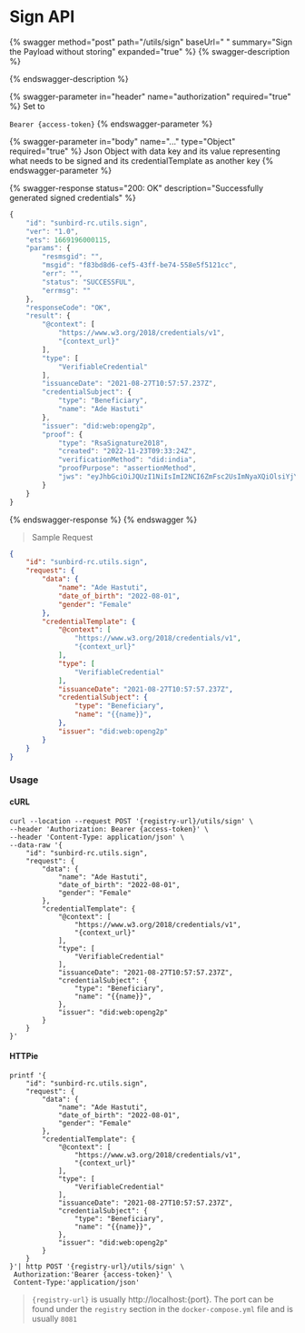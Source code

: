 # Sign API

{% swagger method="post" path="/utils/sign" baseUrl=" " summary="Sign the Payload without storing" expanded="true" %}
{% swagger-description %}

{% endswagger-description %}

{% swagger-parameter in="header" name="authorization" required="true" %}
Set to 

`Bearer {access-token}`
{% endswagger-parameter %}

{% swagger-parameter in="body" name="..." type="Object" required="true" %}
Json Object with data key and its value representing what needs to be signed and its credentialTemplate as another key
{% endswagger-parameter %}

{% swagger-response status="200: OK" description="Successfully generated signed credentials" %}
```javascript
{
    "id": "sunbird-rc.utils.sign",
    "ver": "1.0",
    "ets": 1669196000115,
    "params": {
        "resmsgid": "",
        "msgid": "f83bd8d6-cef5-43ff-be74-558e5f5121cc",
        "err": "",
        "status": "SUCCESSFUL",
        "errmsg": ""
    },
    "responseCode": "OK",
    "result": {
        "@context": [
            "https://www.w3.org/2018/credentials/v1",
            "{context_url}"
        ],
        "type": [
            "VerifiableCredential"
        ],
        "issuanceDate": "2021-08-27T10:57:57.237Z",
        "credentialSubject": {
            "type": "Beneficiary",
            "name": "Ade Hastuti"
        },
        "issuer": "did:web:openg2p",
        "proof": {
            "type": "RsaSignature2018",
            "created": "2022-11-23T09:33:24Z",
            "verificationMethod": "did:india",
            "proofPurpose": "assertionMethod",
            "jws": "eyJhbGciOiJQUzI1NiIsImI2NCI6ZmFsc2UsImNyaXQiOlsiYjY0Il19..WG0GIEQS6etth5CHzQfk73rtsGKuiQE3t_zYNKUuhPhTSECa34YWEOTLDDO2iUpufNO8DcLXLSme0XB2HVyS7E0j5sHOWHPDyJiCZRlIFO2cQl1dLCXO84p7KVuEat2AmgDBQjlMUFUQk3PhBhzRhQc0DP6EhGHcXlZMgizcwlN9japYcKuHGCXGj6VXkwoNKFcSAfvkUIaWLlPuy2pvYiNYqek-07PIVtBBQN0rWcGwe3MeHFvFkURwUK5adrnv9TKWv50AnopZSS750glIxFAXv5tfg71c_XQCwaTRa6FUGO-vCQgO8meN3yZ6EqS8oeu1jiRc5ohNGzbyOjQa3A"
        }
    }
}
```
{% endswagger-response %}
{% endswagger %}

> Sample Request

```json
{
    "id": "sunbird-rc.utils.sign",
    "request": {
        "data": {
            "name": "Ade Hastuti",
            "date_of_birth": "2022-08-01",
            "gender": "Female"
        },
        "credentialTemplate": {
            "@context": [
                "https://www.w3.org/2018/credentials/v1",
                "{context_url}"
            ],
            "type": [
                "VerifiableCredential"
            ],
            "issuanceDate": "2021-08-27T10:57:57.237Z",
            "credentialSubject": {
                "type": "Beneficiary",
                "name": "{{name}}",
            },
            "issuer": "did:web:openg2p"
        }
    }
}
```

### Usage

#### cURL

```shell
curl --location --request POST '{registry-url}/utils/sign' \
--header 'Authorization: Bearer {access-token}' \
--header 'Content-Type: application/json' \
--data-raw '{
    "id": "sunbird-rc.utils.sign",
    "request": {
        "data": {
            "name": "Ade Hastuti",
            "date_of_birth": "2022-08-01",
            "gender": "Female"
        },
        "credentialTemplate": {
            "@context": [
                "https://www.w3.org/2018/credentials/v1",
                "{context_url}"
            ],
            "type": [
                "VerifiableCredential"
            ],
            "issuanceDate": "2021-08-27T10:57:57.237Z",
            "credentialSubject": {
                "type": "Beneficiary",
                "name": "{{name}}",
            },
            "issuer": "did:web:openg2p"
        }
    }
}'
```

#### HTTPie

```shell
printf '{
    "id": "sunbird-rc.utils.sign",
    "request": {
        "data": {
            "name": "Ade Hastuti",
            "date_of_birth": "2022-08-01",
            "gender": "Female"
        },
        "credentialTemplate": {
            "@context": [
                "https://www.w3.org/2018/credentials/v1",
                "{context_url}"
            ],
            "type": [
                "VerifiableCredential"
            ],
            "issuanceDate": "2021-08-27T10:57:57.237Z",
            "credentialSubject": {
                "type": "Beneficiary",
                "name": "{{name}}",
            },
            "issuer": "did:web:openg2p"
        }
    }
}'| http POST '{registry-url}/utils/sign' \
 Authorization:'Bearer {access-token}' \
 Content-Type:'application/json'
```

> `{registry-url}` is usually http://localhost:{port}. The port can be found under the `registry` section in the `docker-compose.yml` file and is usually `8081`
